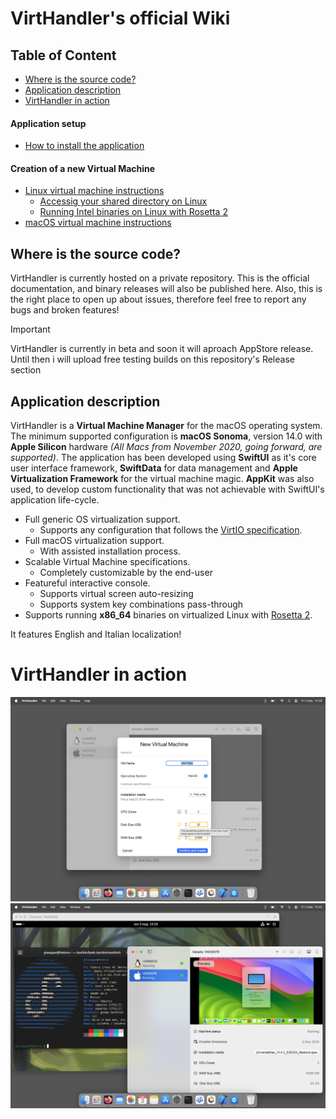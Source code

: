 # VirtHandler's official Wiki
## Table of Content
- [Where is the source code?](#where-is-the-source-code)
- [Application description](#application-description)
- [VirtHandler in action](#virthandler-in-action)
#### Application setup
- [How to install the application](./setup-help.md#how-to-install)
#### Creation of a new Virtual Machine
- [Linux virtual machine instructions](./linux-help.md)
  - [Accessig your shared directory on Linux](./linux-help-additional.md)
  - [Running Intel binaries on Linux with Rosetta 2](./linux-help-additional.md)
- [macOS virtual machine instructions](./macos-help.md)

## Where is the source code?
VirtHandler is currently hosted on a private repository. This is the official documentation, and binary releases will also be published here.
Also, this is the right place to open up about issues, therefore feel free to report any bugs and broken features! 
>[!IMPORTANT]
>VirtHandler is currently in beta and soon it will aproach AppStore release.  
>Until then i will upload free testing builds on this repository's Release section

## Application description
VirtHandler is a **Virtual Machine Manager** for the macOS operating system. The minimum supported configuration is **macOS Sonoma**, version 14.0 with **Apple Silicon** hardware *(All Macs from November 2020, going forward, are supported)*. The application has been developed using **SwiftUI** as it's core user interface framework, **SwiftData** for data management and **Apple Virtualization Framework** for the virtual machine magic. **AppKit** was also used, to develop custom functionality that was not achievable with SwiftUI's application life-cycle.


- Full generic OS virtualization support.
  - Supports any configuration that follows the [VirtIO specification](https://docs.oasis-open.org/virtio/virtio/v1.2/csd01/virtio-v1.2-csd01.html).
- Full macOS virtualization support.
  - With assisted installation process.
- Scalable Virtual Machine specifications.
  - Completely customizable by the end-user
- Featureful interactive console.
  - Supports virtual screen auto-resizing
  - Supports system key combinations pass-through
- Supports running **x86_64** binaries on virtualized Linux with [Rosetta 2](https://support.apple.com/en-mide/102527).

It features English and Italian localization!

# VirtHandler in action
![screenshot1](./Screenshots/creating.png)
![screenshot1](./Screenshots/running.png)

